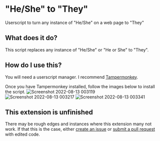 # "He/She" to "They"
Userscript to turn any instance of "He/She" on a web page to "They"

## What does it do?
This script replaces any instance of "He/She" or "He or She" to "They".

## How do I use this?
You will need a userscript manager. I recommend [Tampermonkey](https://www.tampermonkey.net).

Once you have Tampermonkey installed, follow the images below to install the script.
![Screenshot 2022-08-13 003119](https://user-images.githubusercontent.com/27077617/184456885-92292b54-5775-42ec-9e7b-1ce3521107fa.png)
![Screenshot 2022-08-13 003217](https://user-images.githubusercontent.com/27077617/184456907-8cdc3f53-01b0-454b-b017-b5be4c334cd0.png)
![Screenshot 2022-08-13 003341](https://user-images.githubusercontent.com/27077617/184456909-e104661c-1a90-4deb-9d0f-90c7570a7b31.png)


## This extension is unfinished
There may be rough edges and instances where this extension many not work. If that this is the case, either [create an issue](https://github.com/ninjasmosa/-He-She-to-They-/issues) or [submit a pull request](https://github.com/ninjasmosa/-He-She-to-They-/pulls) with edited code.
